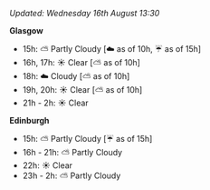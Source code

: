 *Updated: Wednesday 16th August 13:30*

**Glasgow**

* 15h: :partly_sunny: Partly Cloudy [:cloud: as of 10h, :umbrella: as of 15h]
* 16h, 17h: :sunny: Clear [:partly_sunny: as of 10h]
* 18h: :cloud: Cloudy [:partly_sunny: as of 10h]
* 19h, 20h: :sunny: Clear [:partly_sunny: as of 10h]
* 21h - 2h: :sunny: Clear

**Edinburgh**

* 15h: :partly_sunny: Partly Cloudy [:umbrella: as of 15h]
* 16h - 21h: :partly_sunny: Partly Cloudy
* 22h: :sunny: Clear
* 23h - 2h: :partly_sunny: Partly Cloudy
